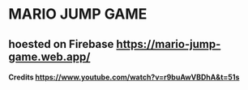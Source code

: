 # MARIO JUMP GAME 

## hoested on Firebase https://mario-jump-game.web.app/
 






















#### Credits https://www.youtube.com/watch?v=r9buAwVBDhA&t=51s


